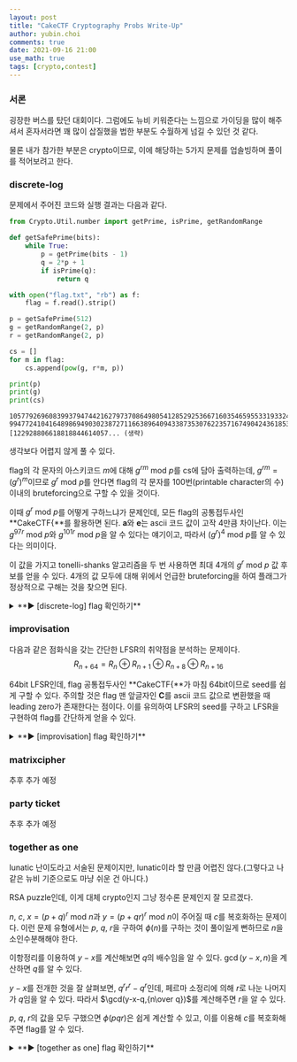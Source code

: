 ```yaml
---
layout: post
title: "CakeCTF Cryptography Probs Write-Up"
author: yubin.choi
comments: true
date: 2021-09-16 21:00
use_math: true
tags: [crypto,contest]
---
```


### 서론

굉장한 버스를 탔던 대회이다. 그럼에도 뉴비 키워준다는 느낌으로 가이딩을 많이 해주셔서 혼자서라면 꽤 많이 삽질했을 법한 부분도 수월하게 넘길 수 있던 것 같다.

물론 내가 참가한 부분은 crypto이므로, 이에 해당하는 5가지 문제를 업솔빙하며 풀이를 적어보려고 한다.



### discrete-log

문제에서 주어진 코드와 실행 결과는 다음과 같다.

```python
from Crypto.Util.number import getPrime, isPrime, getRandomRange

def getSafePrime(bits):
    while True:
        p = getPrime(bits - 1)
        q = 2*p + 1
        if isPrime(q):
            return q

with open("flag.txt", "rb") as f:
    flag = f.read().strip()

p = getSafePrime(512)
g = getRandomRange(2, p)
r = getRandomRange(2, p)

cs = []
for m in flag:
    cs.append(pow(g, r*m, p))

print(p)
print(g)
print(cs)
```

```
10577926960839937947442162797370864980541285292536671603546595533193324977125572190720609448828374782284663027664894813711243894320697692129630847705557539
9947724104164898694903023872711663896409433873530762235716749042436185304062119886390357927264325412355223958396239523671881766361219889894069645084522127
[122928806618818844614057... (생략)
```

생각보다 어렵지 않게 풀 수 있다.

flag의 각 문자의 아스키코드 $m$에 대해 $g^{rm}\text{ mod }p$를 cs에 담아 출력하는데, $g^{rm}=(g^r)^m$이므로 $g^r\text{ mod }p$를 안다면 flag의 각 문자를 100번(printable character의 수) 이내의 bruteforcing으로 구할 수 있을 것이다.

이때 $g^r\text{ mod }p$를 어떻게 구하느냐가 문제인데, 모든 flag의 공통접두사인 **CakeCTF{**를 활용하면 된다. **a**와 **e**는 ascii 코드 값이 고작 4만큼 차이난다. 이는 $g^{97r}\text{ mod }p$와 $g^{101r}\text{ mod }p$을 알 수 있다는 얘기이고, 따라서 $(g^r)^4\text{ mod }p$를 알 수 있다는 의미이다.

이 값을 가지고 tonelli-shanks 알고리즘을 두 번 사용하면 최대 4개의 $g^r \text{ mod }p$ 값 후보를 얻을 수 있다. 4개의 값 모두에 대해 위에서 언급한 bruteforcing을 하여 플래그가 정상적으로 구해는 것을 찾으면 된다.

<details>
    <summary>**▶ [discrete-log] flag 확인하기**</summary>
    <p>
        flag: CakeCTF{ba37a0f409ef3ec23a6cffbc474a1cef}
    </p>
</details>




### improvisation

다음과 같은 점화식을 갖는 간단한 LFSR의 취약점을 분석하는 문제이다.
$$
R_{n+64} = R_{n}\oplus R_{n+1}\oplus R_{n+8}\oplus R_{n+16}
$$

64bit LFSR인데, flag 공통접두사인 **CakeCTF{**가 마침 64bit이므로 seed를 쉽게 구할 수 있다. 주의할 것은 flag 맨 앞글자인 **C**를 ascii 코드 값으로 변환했을 때 leading zero가 존재한다는 점이다. 이를 유의하여 LFSR의 seed를 구하고 LFSR을 구현하여 flag를 간단하게 얻을 수 있다.

<details>
    <summary>**▶ [improvisation] flag 확인하기**</summary>
    <p>
        flag: CakeCTF{d0n't_3xp3c7_s3cur17y_2_LSFR}
    </p>
</details>




### matrixcipher

추후 추가 예정



### party ticket

추후 추가 예정



### together as one

lunatic 난이도라고 서술된 문제이지만, lunatic이라 할 만큼 어렵진 않다.(그렇다고 나 같은 뉴비 기준으로도 마냥 쉬운 건 아니다.)

RSA puzzle인데, 이게 대체 crypto인지 그냥 정수론 문제인지 잘 모르겠다.

$n$, $c$, $x=(p+q)^r \text{ mod }n$과 $y=(p+qr)^r\text{ mod }n$이 주어질 때 $c$를 복호화하는 문제이다. 이런 문제 유형에서는 $p$, $q$, $r$을 구하여 $\phi(n)$를 구하는 것이 풀이일게 뻔하므로 $n$을 소인수분해해야 한다.

이항정리를 이용하여 $y-x$를 계산해보면 $q$의 배수임을 알 수 있다. $\gcd(y-x,n)$을 계산하면 $q$를 알 수 있다.

$y-x$를 전개한 것을 잘 살펴보면, $q^{r}r^r-q^{r}$인데, 페르마 소정리에 의해 $r$로 나눈 나머지가 $q$임을 알 수 있다. 따라서 $\gcd(y-x-q,{n\over q})$를 계산해주면 $r$을 알 수 있다.

$p$, $q$, $r$의 값을 모두 구했으면 $\phi(pqr)$은 쉽게 계산할 수 있고, 이를 이용해 $c$를 복호화해주면 flag를 알 수 있다.

<details>
    <summary>**▶ [together as one] flag 확인하기**</summary>
    <p>
        flag: CakeCTF{This_chall_is_inspired_by_this_music__Check_out!__https://www.youtube.com/watch?v=vLadkYLi8YE_cf49dcb6a31f}
    </p>
</details>

